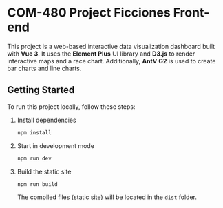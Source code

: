 # COM-480 Project Ficciones Front-end

This project is a web-based interactive data visualization dashboard built with **Vue 3**. It uses the **Element Plus** UI library and **D3.js** to render interactive maps and a race chart. Additionally, **AntV G2** is used to create bar charts and line charts.

## Getting Started
To run this project locally, follow these steps:

1. Install dependencies

   ```bash
   npm install
   ```

2. Start in development mode

   ```bash
   npm run dev
   ```

3. Build the static site

   ```bash
   npm run build
   ```

   The compiled files (static site) will be located in the `dist` folder.

